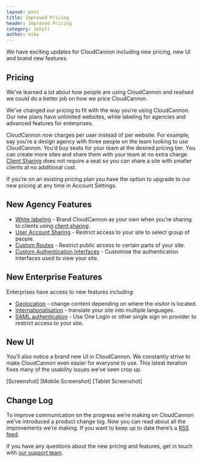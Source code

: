 ```yaml
---
layout: post
title: Improved Pricing
header: Improved Pricing
category: Jekyll
author: mike
---
```


We have exciting updates for CloudCannon including new pricing, new UI and brand new features.

## Pricing

We’ve learned a lot about how people are using CloudCannon and realised we could do a better job on how we price CloudCannon.

We’ve changed our pricing to fit with the way you’re using CloudCannon. Our new plans have unlimited websites, white labeling for agencies and advanced features for enterprises.


<!-- Pricing Plans -->

CloudCannon now charges per user instead of per website. For example, say you’re a design agency with three people on the team looking to use CloudCannon. You’d buy seats for your team at the desired pricing tier. You can create more sites and share them with your team at no extra charge. [Client Sharing](http://docs.cloudcannon.com/sharing/client-sharing/) does not require a seat so you can share a site with smaller clients at no additional cost.

If you’re on an existing pricing plan you have the option to upgrade to our new pricing at any time in Account Settings.

<!--Screenshot -->

## New Agency Features

* [White labeling](h) - Brand CloudCannon as your own when you’re sharing to clients using [client sharing](http://docs.cloudcannon.com/sharing/client-sharing/).
* [User Account Sharing](http://docs.cloudcannon.com/authentication/user-accounts/) - Restrict access to your site to select group of people.
* [Custom Routes](http://docs.cloudcannon.com/authentication/custom-routes/) - Restrict public access to certain parts of your site.
* [Custom Authentication Interfaces](http://docs.cloudcannon.com/authentication/custom-interfaces/) - Customise the authentication interfaces used to view your site.


<!-- Screenshot -->

## New Enterprise Features

Enterprises have access to new features including:

* [Geolocation](http://docs.cloudcannon.com/i18n/geolocation/) - change content depending on where the visitor is located.
* [Internationalisation](http://docs.cloudcannon.com/i18n/internationalisation/) - translate your site into multiple languages.
* [SAML authentication](http://docs.cloudcannon.com/authentication/saml/) - Use One Login or other single sign on provider to restrict access to your site.

<!-- Screenshot -->

## New UI

You’ll also notice a brand new UI in CloudCannon. We constantly strive to make CloudCannon even easier for everyone to use. This latest iteration fixes many of the usability issues we’ve seen crop up.

<!-- Screenshot -->

<!-- Screenshot -->

[Screenshot]
[Mobile Screenshot]
[Tablet Screenshot]

## Change Log

To improve communication on the progress we’re making on CloudCannon we’ve introduced a product change log. Now you can read about all the improvements we’re making. If you want to keep up to date there’s a [RSS feed](http://docs.cloudcannon.com/rss/).

If you have any questions about the new pricing and features, get in touch with [our support team](http://docs.cloudcannon.com/contact/).
